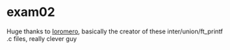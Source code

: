 # exam02
Huge thanks to [Ioromero](https://github.com/Ionmi), basically the creator of these inter/union/ft_printf .c files, really clever guy
